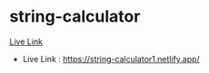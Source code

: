 # string-calculator

[Live Link](https://string-calculator1.netlify.app/)

- Live Link : https://string-calculator1.netlify.app/